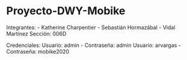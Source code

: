 # Proyecto-DWY-Mobike

Integrantes: - Katherine Charpentier
             - Sebastián Hormazábal
             - Vidal Martínez
Sección: 006D

Credenciales: Usuario: admin - Contraseña: admin
              Usuario: arvargas - Contraseña: mobike2020
